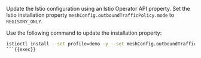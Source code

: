 Update the Istio configuration using an Istio Operator API property.
Set the Istio installation property `meshConfig.outboundTrafficPolicy.mode` to `REGISTRY_ONLY`.

Use the following command to update the installation property:
```bash
istioctl install --set profile=demo -y --set meshConfig.outboundTrafficPolicy.mode=REGISTRY_ONLY
```{{exec}}